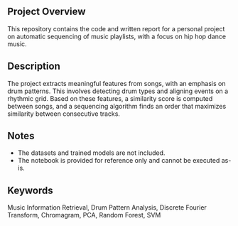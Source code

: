 ## Project Overview

This repository contains the code and written report for a personal project on automatic sequencing of music playlists, with a focus on hip hop dance music.

## Description

The project extracts meaningful features from songs, with an emphasis on drum patterns. This involves detecting drum types and aligning events on a rhythmic grid. Based on these features, a similarity score is computed between songs, and a sequencing algorithm finds an order that maximizes similarity between consecutive tracks.

## Notes

- The datasets and trained models are not included.
- The notebook is provided for reference only and cannot be executed as-is.

## Keywords

Music Information Retrieval, Drum Pattern Analysis, Discrete Fourier Transform, Chromagram, PCA, Random Forest, SVM
